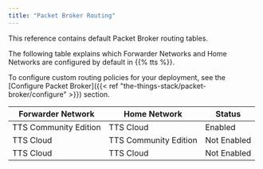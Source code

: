 ```yaml
---
title: "Packet Broker Routing"
---
```


This reference contains default Packet Broker routing tables.

<!--more-->

The following table explains which Forwarder Networks and Home Networks are configured by default in {{% tts %}}.

To configure custom routing policies for your deployment, see the [Configure Packet Broker]({{< ref "the-things-stack/packet-broker/configure" >}}) section.

|Forwarder Network | Home Network | Status|
|--- | --- | ---|
|TTS Community Edition | TTS Cloud | Enabled|
|TTS Cloud | TTS Community Edition | Not Enabled|
|TTS Cloud <TENANT X> | TTS Cloud <TENANT Y> | Not Enabled|
